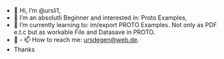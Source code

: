 - 👋 Hi, I’m @ursli1,
- 👀 I’m an absolutli Beginner and interested in:  Proto Examples,
- 🌱 I’m currently learning to: im/export PROTO
Examples. Not only as PDF e.t.c but as workable File
     and Datasave in PROTO.
- 💞️ - 📫 How to reach me: ursdegen@web.de.
- Thanks

<!---
ursli1/ursli1 is a ✨ special ✨ repository because its `README.md` (this file) appears on your GitHub profile.
You can click the Preview link to take a look at your changes.
--->

